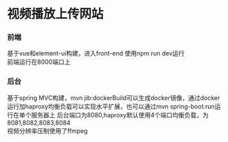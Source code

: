 # 视频播放上传网站
### 前端
基于vue和element-ui构建，进入front-end 使用npm run dev运行  
前端运行在8000端口上

### 后台
基于spring MVC构建，mvn jib:dockerBuild可以生成docker镜像，通过docker运行加haproxy均衡负载可以实现水平扩展，也可以通过mvn spring-boot:run运行在单个服务器上
后台端口为8080,haproxy默认使用4个端口均衡负载，为8081,8082,8083,8084  
视频分辨率压制使用了ffmpeg